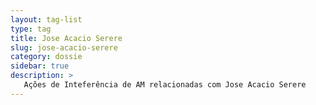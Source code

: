 ```yaml
---
layout: tag-list
type: tag
title: Jose Acacio Serere
slug: jose-acacio-serere
category: dossie
sidebar: true
description: >
   Ações de Inteferência de AM relacionadas com Jose Acacio Serere
---
```

